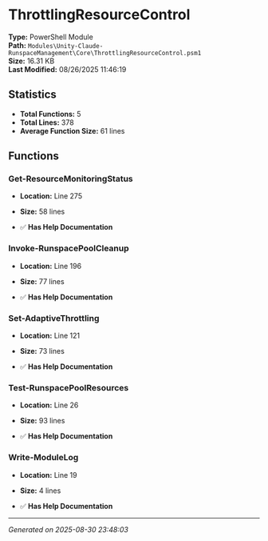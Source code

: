 # ThrottlingResourceControl

**Type:** PowerShell Module  
**Path:** `Modules\Unity-Claude-RunspaceManagement\Core\ThrottlingResourceControl.psm1`  
**Size:** 16.31 KB  
**Last Modified:** 08/26/2025 11:46:19  

## Statistics

- **Total Functions:** 5
- **Total Lines:** 378
- **Average Function Size:** 61 lines

## Functions


### Get-ResourceMonitoringStatus

- **Location:** Line 275
- **Size:** 58 lines

- ✅ **Has Help Documentation** 
### Invoke-RunspacePoolCleanup

- **Location:** Line 196
- **Size:** 77 lines

- ✅ **Has Help Documentation** 
### Set-AdaptiveThrottling

- **Location:** Line 121
- **Size:** 73 lines

- ✅ **Has Help Documentation** 
### Test-RunspacePoolResources

- **Location:** Line 26
- **Size:** 93 lines

- ✅ **Has Help Documentation** 
### Write-ModuleLog

- **Location:** Line 19
- **Size:** 4 lines

- ✅ **Has Help Documentation**

---
*Generated on 2025-08-30 23:48:03*
